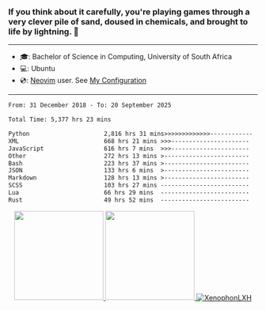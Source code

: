 ### If you think about it carefully, you're playing games through a very clever pile of sand, doused in chemicals, and brought to life by lightning.  👋

-------------------------------------------------------------------------------------------------------

- 🎓: Bachelor of Science in Computing, University of South Africa
- 💻: Ubuntu
- 💿: [Neovim](https://github.com/neovim/neovim) user. See [My Configuration](https://github.com/XenophonLXH/xenovim)

-------------------------------------------------------------------------------------------------------

<!--START_SECTION:waka-->

```txt
From: 31 December 2018 - To: 20 September 2025

Total Time: 5,377 hrs 23 mins

Python                     2,816 hrs 31 mins>>>>>>>>>>>>>------------   52.38 %
XML                        668 hrs 21 mins >>>----------------------   12.43 %
JavaScript                 616 hrs 7 mins  >>>----------------------   11.46 %
Other                      272 hrs 13 mins >------------------------   05.06 %
Bash                       223 hrs 37 mins >------------------------   04.16 %
JSON                       133 hrs 6 mins  >------------------------   02.48 %
Markdown                   128 hrs 13 mins >------------------------   02.38 %
SCSS                       103 hrs 27 mins -------------------------   01.92 %
Lua                        66 hrs 29 mins  -------------------------   01.24 %
Rust                       49 hrs 52 mins  -------------------------   00.93 %
```

<!--END_SECTION:waka-->


<p align="center">
    <a href="https://github.com/XenophonLXH">
        <img height="180em" src="https://github-readme-stats-eight-theta.vercel.app/api?username=XenophonLXH&show_icons=true&theme=algolia&include_all_commits=true&count_private=true"/>
        <img height="180em" src="https://github-readme-stats-eight-theta.vercel.app/api/top-langs/?username=XenophonLXH&layout=compact&langs_count=8&theme=algolia"/>
        <img align="center" src="https://github-readme-streak-stats.herokuapp.com/?user=XenophonLXH&theme=algolia" alt="XenophonLXH" />
    </a>
</p>
